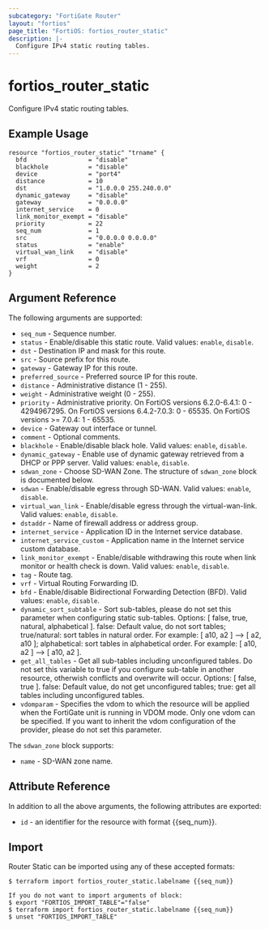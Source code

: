 ```yaml
---
subcategory: "FortiGate Router"
layout: "fortios"
page_title: "FortiOS: fortios_router_static"
description: |-
  Configure IPv4 static routing tables.
---
```


# fortios_router_static
Configure IPv4 static routing tables.

## Example Usage

```hcl
resource "fortios_router_static" "trname" {
  bfd                 = "disable"
  blackhole           = "disable"
  device              = "port4"
  distance            = 10
  dst                 = "1.0.0.0 255.240.0.0"
  dynamic_gateway     = "disable"
  gateway             = "0.0.0.0"
  internet_service    = 0
  link_monitor_exempt = "disable"
  priority            = 22
  seq_num             = 1
  src                 = "0.0.0.0 0.0.0.0"
  status              = "enable"
  virtual_wan_link    = "disable"
  vrf                 = 0
  weight              = 2
}
```

## Argument Reference

The following arguments are supported:

* `seq_num` - Sequence number.
* `status` - Enable/disable this static route. Valid values: `enable`, `disable`.
* `dst` - Destination IP and mask for this route.
* `src` - Source prefix for this route.
* `gateway` - Gateway IP for this route.
* `preferred_source` - Preferred source IP for this route.
* `distance` - Administrative distance (1 - 255).
* `weight` - Administrative weight (0 - 255).
* `priority` - Administrative priority. On FortiOS versions 6.2.0-6.4.1: 0 - 4294967295. On FortiOS versions 6.4.2-7.0.3: 0 - 65535. On FortiOS versions >= 7.0.4: 1 - 65535.
* `device` - Gateway out interface or tunnel.
* `comment` - Optional comments.
* `blackhole` - Enable/disable black hole. Valid values: `enable`, `disable`.
* `dynamic_gateway` - Enable use of dynamic gateway retrieved from a DHCP or PPP server. Valid values: `enable`, `disable`.
* `sdwan_zone` - Choose SD-WAN Zone. The structure of `sdwan_zone` block is documented below.
* `sdwan` - Enable/disable egress through SD-WAN. Valid values: `enable`, `disable`.
* `virtual_wan_link` - Enable/disable egress through the virtual-wan-link. Valid values: `enable`, `disable`.
* `dstaddr` - Name of firewall address or address group.
* `internet_service` - Application ID in the Internet service database.
* `internet_service_custom` - Application name in the Internet service custom database.
* `link_monitor_exempt` - Enable/disable withdrawing this route when link monitor or health check is down. Valid values: `enable`, `disable`.
* `tag` - Route tag.
* `vrf` - Virtual Routing Forwarding ID.
* `bfd` - Enable/disable Bidirectional Forwarding Detection (BFD). Valid values: `enable`, `disable`.
* `dynamic_sort_subtable` - Sort sub-tables, please do not set this parameter when configuring static sub-tables. Options: [ false, true, natural, alphabetical ]. false: Default value, do not sort tables; true/natural: sort tables in natural order. For example: [ a10, a2 ] --> [ a2, a10 ]; alphabetical: sort tables in alphabetical order. For example: [ a10, a2 ] --> [ a10, a2 ].
* `get_all_tables` - Get all sub-tables including unconfigured tables. Do not set this variable to true if you configure sub-table in another resource, otherwish conflicts and overwrite will occur. Options: [ false, true ]. false: Default value, do not get unconfigured tables; true: get all tables including unconfigured tables. 
* `vdomparam` - Specifies the vdom to which the resource will be applied when the FortiGate unit is running in VDOM mode. Only one vdom can be specified. If you want to inherit the vdom configuration of the provider, please do not set this parameter.

The `sdwan_zone` block supports:

* `name` - SD-WAN zone name.


## Attribute Reference

In addition to all the above arguments, the following attributes are exported:
* `id` - an identifier for the resource with format {{seq_num}}.

## Import

Router Static can be imported using any of these accepted formats:
```
$ terraform import fortios_router_static.labelname {{seq_num}}

If you do not want to import arguments of block:
$ export "FORTIOS_IMPORT_TABLE"="false"
$ terraform import fortios_router_static.labelname {{seq_num}}
$ unset "FORTIOS_IMPORT_TABLE"
```
